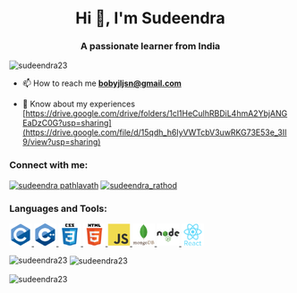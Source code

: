 


<h1 align="center">Hi 👋, I'm Sudeendra</h1>
<h3 align="center">A passionate learner from India</h3>


<p align="left"> <img src="https://komarev.com/ghpvc/?username=sudeendra23&label=Profile%20views&color=0e75b6&style=flat" alt="sudeendra23" /> </p>

- 📫 How to reach me **bobyjljsn@gmail.com**

- 📄 Know about my experiences [https://drive.google.com/drive/folders/1cl1HeCulhRBDiL4hmA2YbjANGEaDzC0G?usp=sharing](https://drive.google.com/file/d/15qdh_h6IyVWTcbV3uwRKG73E53e_3II9/view?usp=sharing)

<h3 align="left">Connect with me:</h3>
<p align="left">
<a href="https://linkedin.com/in/sudeendra pathlavath" target="blank"><img align="center" src="https://raw.githubusercontent.com/rahuldkjain/github-profile-readme-generator/master/src/images/icons/Social/linked-in-alt.svg" alt="sudeendra pathlavath" height="30" width="40" /></a>
<a href="https://instagram.com/sudeendra_rathod" target="blank"><img align="center" src="https://raw.githubusercontent.com/rahuldkjain/github-profile-readme-generator/master/src/images/icons/Social/instagram.svg" alt="sudeendra_rathod" height="30" width="40" /></a>
</p>

<h3 align="left">Languages and Tools:</h3>
<p align="left"> <a href="https://www.cprogramming.com/" target="_blank" rel="noreferrer"> <img src="https://raw.githubusercontent.com/devicons/devicon/master/icons/c/c-original.svg" alt="c" width="40" height="40"/> </a> <a href="https://www.w3schools.com/cpp/" target="_blank" rel="noreferrer"> <img src="https://raw.githubusercontent.com/devicons/devicon/master/icons/cplusplus/cplusplus-original.svg" alt="cplusplus" width="40" height="40"/> </a> <a href="https://www.w3schools.com/css/" target="_blank" rel="noreferrer"> <img src="https://raw.githubusercontent.com/devicons/devicon/master/icons/css3/css3-original-wordmark.svg" alt="css3" width="40" height="40"/> </a> <a href="https://www.w3.org/html/" target="_blank" rel="noreferrer"> <img src="https://raw.githubusercontent.com/devicons/devicon/master/icons/html5/html5-original-wordmark.svg" alt="html5" width="40" height="40"/> </a> <a href="https://developer.mozilla.org/en-US/docs/Web/JavaScript" target="_blank" rel="noreferrer"> <img src="https://raw.githubusercontent.com/devicons/devicon/master/icons/javascript/javascript-original.svg" alt="javascript" width="40" height="40"/> </a> <a href="https://www.mongodb.com/" target="_blank" rel="noreferrer"> <img src="https://raw.githubusercontent.com/devicons/devicon/master/icons/mongodb/mongodb-original-wordmark.svg" alt="mongodb" width="40" height="40"/> </a> <a href="https://nodejs.org" target="_blank" rel="noreferrer"> <img src="https://raw.githubusercontent.com/devicons/devicon/master/icons/nodejs/nodejs-original-wordmark.svg" alt="nodejs" width="40" height="40"/> </a> <a href="https://reactjs.org/" target="_blank" rel="noreferrer"> <img src="https://raw.githubusercontent.com/devicons/devicon/master/icons/react/react-original-wordmark.svg" alt="react" width="40" height="40"/> </a> </p>

<p><img align="left" src="https://github-readme-stats.vercel.app/api/top-langs?username=sudeendra23&show_icons=true&locale=en&layout=compact" alt="sudeendra23" /></p>

<p>&nbsp;<img align="center" src="https://github-readme-stats.vercel.app/api?username=sudeendra23&show_icons=true&locale=en" alt="sudeendra23" /></p>

<p><img align="center" src="https://github-readme-streak-stats.herokuapp.com/?user=sudeendra23&" alt="sudeendra23" /></p>

<!--
**sudeendra23/sudeendra23** is a ✨ _special_ ✨ repository because its `README.md` (this file) appears on your GitHub profile.

Here are some ideas to get you started:

- 🔭 I’m currently working on ...
- 🌱 I’m currently learning ...
- 👯 I’m looking to collaborate on ...
- 🤔 I’m looking for help with ...
- 💬 Ask me about ...
- 📫 How to reach me: ...
- 😄 Pronouns: ...
- ⚡ Fun fact: ...
-->
